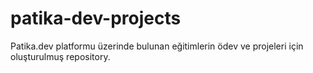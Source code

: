 # patika-dev-projects  
Patika.dev platformu üzerinde bulunan eğitimlerin ödev ve projeleri için oluşturulmuş repository.
